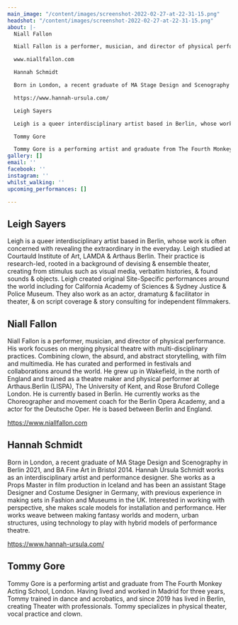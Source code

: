 ```yaml
---
main_image: "/content/images/screenshot-2022-02-27-at-22-31-15.png"
headshot: "/content/images/screenshot-2022-02-27-at-22-31-15.png"
about: |-
  Niall Fallon

  Niall Fallon is a performer, musician, and director of physical performance. His work focuses on merging physical theatre with multi-disciplinary practices. Combining clown, the absurd, and abstract storytelling, with film and multimedia. He has curated and performed in festivals and collaborations around the world. He grew up in Wakefield, in the north of England and trained as a theatre maker and physical performer at Arthaus.Berlin (LISPA), The University of Kent, and Rose Bruford College London. He is currently based in Berlin. He currently works as the Choreographer and movement coach for the Berlin Opera Academy. He is based between Berlin and England.

  www.niallfallon.com

  Hannah Schmidt

  Born in London, a recent graduate of MA Stage Design and Scenography in Berlin 2021, and BA Fine Art in Bristol 2014. Hannah Ursula Schmidt works as an interdisciplinary artist and performance designer. She works as a Props Master in film production in Iceland and has been an assistant Stage Designer and Costume Designer in Germany, with previous experience in making sets in Fashion and Museums in the UK. Interested in working with perspective, she makes scale models for installation and performance. Her works weave between making fantasy worlds and modern, urban structures, using technology to play with hybrid models of performance theatre.

  https://www.hannah-ursula.com/

  Leigh Sayers

  Leigh is a queer interdisciplinary artist based in Berlin, whose work is often concerned with revealing the extraordinary in the everyday. Leigh studied at Courtauld Institute of Art, LAMDA & Arthaus Berlin. Their practice is research-led, rooted in a background of devising & ensemble theater, creating from stimulus such as visual media, verbatim histories, & found sounds & objects. Leigh created original Site-Specific performances around the world including for California Academy of Sciences & Sydney Justice & Police Museum. They also work as an actor, dramaturg & facilitator in theater, & on script coverage & story consulting for independent filmmakers.

  Tommy Gore

  Tommy Gore is a performing artist and graduate from The Fourth Monkey Acting School, London. Having lived and worked in Madrid for three years, Tommy trained in dance and acrobatics, and since 2019 has lived in Berlin, creating Theater with professionals. Tommy specializes in physical theater, vocal practice and clown.
gallery: []
email: ''
facebook: ''
instagram: ''
whilst_walking: ''
upcoming_performances: []

---
```

## Leigh Sayers

Leigh is a queer interdisciplinary artist based in Berlin, whose work is often concerned with revealing the extraordinary in the everyday. Leigh studied at Courtauld Institute of Art, LAMDA & Arthaus Berlin. Their practice is research-led, rooted in a background of devising & ensemble theater, creating from stimulus such as visual media, verbatim histories, & found sounds & objects. Leigh created original Site-Specific performances around the world including for California Academy of Sciences & Sydney Justice & Police Museum. They also work as an actor, dramaturg & facilitator in theater, & on script coverage & story consulting for independent filmmakers.

## Niall Fallon

Niall Fallon is a performer, musician, and director of physical performance. His work focuses on merging physical theatre with multi-disciplinary practices. Combining clown, the absurd, and abstract storytelling, with film and multimedia. He has curated and performed in festivals and collaborations around the world. He grew up in Wakefield, in the north of England and trained as a theatre maker and physical performer at Arthaus.Berlin (LISPA), The University of Kent, and Rose Bruford College London. He is currently based in Berlin. He currently works as the Choreographer and movement coach for the Berlin Opera Academy, and a actor for the Deutsche Oper. He is based between Berlin and England.

https://www.niallfallon.com

## Hannah Schmidt

Born in London, a recent graduate of MA Stage Design and Scenography in Berlin 2021, and BA Fine Art in Bristol 2014. Hannah Ursula Schmidt works as an interdisciplinary artist and performance designer. She works as a Props Master in film production in Iceland and has been an assistant Stage Designer and Costume Designer in Germany, with previous experience in making sets in Fashion and Museums in the UK. Interested in working with perspective, she makes scale models for installation and performance. Her works weave between making fantasy worlds and modern, urban structures, using technology to play with hybrid models of performance theatre.

https://www.hannah-ursula.com/

## Tommy Gore

Tommy Gore is a performing artist and graduate from The Fourth Monkey Acting School, London. Having lived and worked in Madrid for three years, Tommy trained in dance and acrobatics, and since 2019 has lived in Berlin, creating Theater with professionals. Tommy specializes in physical theater, vocal practice and clown.